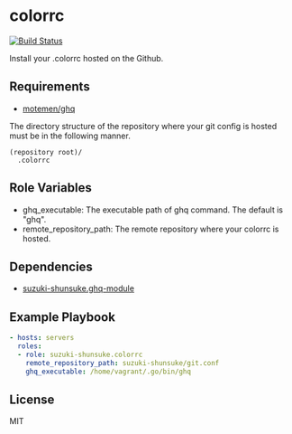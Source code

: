 colorrc
==========

[![Build Status](https://travis-ci.org/suzuki-shunsuke/ansible-colorrc.svg?branch=master)](https://travis-ci.org/suzuki-shunsuke/ansible-colorrc)

Install your .colorrc hosted on the Github.

Requirements
------------

* [motemen/ghq](https://github.com/motemen/ghq)

The directory structure of the repository where your git config is hosted must be in the following manner.

```
(repository root)/
  .colorrc
```

Role Variables
--------------

* ghq_executable: The executable path of ghq command. The default is "ghq".
* remote_repository_path: The remote repository where your colorrc is hosted.

Dependencies
------------

* [suzuki-shunsuke.ghq-module](https://galaxy.ansible.com/suzuki-shunsuke/ghq-module/)

Example Playbook
----------------

```yaml
- hosts: servers
  roles:
  - role: suzuki-shunsuke.colorrc
    remote_repository_path: suzuki-shunsuke/git.conf
    ghq_executable: /home/vagrant/.go/bin/ghq
```

License
-------

MIT
